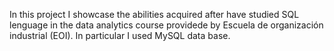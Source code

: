 In this project I showcase the abilities acquired after have studied SQL lenguage in the data analytics course providede by Escuela de organización industrial (EOI). 
In particular I used MySQL data base. 
